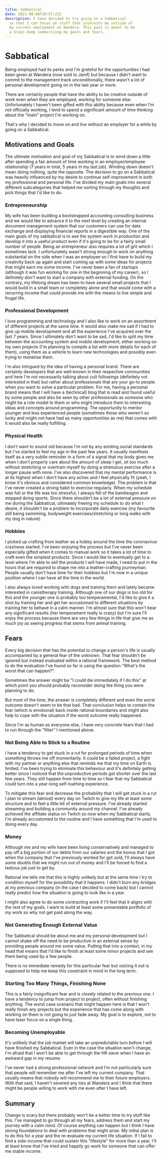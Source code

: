 ```yaml
---
title: Sabbatical
date: 2021-08-08T10:57:22Z
description: I have decided to try going on a Sabbatical
  so that I can focus on stuff that interests me outside of
  my current employment at Wandera. This post is meant to be
  a brain dump summarising my goals and fears.
---
```

# Sabbatical
Being employed had its perks and I'm grateful for the opportunities I had been given at Wandera (now sold to Jamf) but because I didn't want to commit to the management track unconditionally, there wasn't a lot of personal development going on in the last year or more.

There are certainly people that have the ability to be creative outside of work even when they are employed, working for someone else. Unfortunately I haven't been gifted with this ability because even when I'm not officially working, I tend to spend a significant amount of time thinking about the "main" project I'm working on. 

That's why I decided to move on and live without an employer for a while by going on a Sabbatical.

## Motivations and Goals
The ultimate motivation and goal of my Sabbatical is to wind down a little after spending a fair amount of time working in an employer/employee relationship (7 years in total, 5 years in my last job). Winding down doesn't mean doing nothing, quite the opposite. The decision to go on a Sabbatical was heavily influenced by my desire to continue self-improvement in both my professional and personal life. I've divided my main goals into several different subcategories that helped me sorting through my thoughts and pick things that I'd like to do.

### Entrepreneurship
My wife has been building a bootstrapped accounting consulting business and we would like to advance it to the next level by creating an internal document management system that our customers can use for data exchange and displaying financial reports in a digestible way. One of the main goals of my sabbatical is to see the system work in production and develop it into a useful product even if it's going to be for a fairly small number of people. Being an entrepreneur also requires a lot of grit which I sometimes lack. I unfortunately wasn't strong enough to work on anything substantial on the side when I was an employee so I first have to build my creativity back up again and start coming up with some ideas for projects that might earn me some income. I've never been a fan of startups (although it was fun working for one in the beginning of my career), so I definitely don't want to start a company with external funding. On the contrary, my lifelong dream has been to have several small projects that I would build in a small team or completely alone and that would come with a recurring income that could provide me with the means to live simple and frugal life.

### Professional Development
I love programming and technology and I also like to work on an assortment of different projects at the same time. It would also make me sad if I had to give up mobile development and all the experience I've acquired over the last 7 years. Since I ultimately don't want to be sad, I'd like to split my time between the accounting system and mobile development, either working on my own projects (I'm planning to compile a list with more details for each of them), using them as a vehicle to learn new technologies and possibly even trying to monetise them. 

I'm also intrigued by the idea of having a personal brand. There are certainly developers that are well-known in their respective communities and here I'm not necessarily talking about cult followings (definitely not interested in that) but rather about professionals that are your go-to people when you want to solve a particular problem. For me, having a personal brand means that I will have a (technical) blog that is read and found useful by some people and also be seen by other professionals as someone who might be a role model to them or who might introduce them to interesting ideas and concepts around programming. The opportunity to mentor younger and less experienced people (sometimes those who weren't so lucky and might not have had as many opportunities as me) that comes with it would also be really fulfilling.

### Physical Health
I don't want to sound old because I'm not by any existing social standards but I've started to feel my age in the past few years. It usually manifests itself as a very subtle reminder in a form of a signal that my body gives me when I don't properly care about the amount of sleep I get, sit too much without stretching or overtrain myself by doing a strenuous exercise after a longer pause with none. I've also discovered that my mental performance is at its highest when I don't have any aches and I feel physically fit (yeah, I know it's obvious and considered common knowledge). The problem is that I've never created a strong habit to exercise regularly. When my schedule was full or the life was too stressful, I always fell of the bandwagon and stopped doing sports. Since there shouldn't be a lot of external pressure on me during the Sabbatical, ultimately freeing my schedule to do what I desire, it shouldn't be a problem to incorporate daily exercise (my favourite still being swimming, bodyweight exercises/stretching or long walks with my dog in nature).

### Hobbies
I picked up crafting from leather as a hobby around the time the coronavirus craziness started. I've been enjoying the process but I've never been especially gifted when it comes to manual work so it takes a lot of time to craft even the simplest products. Since I would like to eventually get to a level where I'm able to sell the products I will have made, I need to put in the hours that are required to shape me into a leather-crafting journeyman. People usually don't have time for their hobbies but I'm now in a unique position where I can have all the time in the world.

I also always loved working with dogs and training them and lately became interested in canistherapy training. Although one of our dogs is too old for this and the younger one is probably too temperamental, I'd like to give it a shot by training her and get her accustomed to different situations by training her to behave in a calm manner. I'm almost sure that this won't bear any significant results (her temperament really is crazy) but I'm sure I'll enjoy the process because there are very few things in life that give me as much joy as seeing progress that stems from animal training.

## Fears
Every big decision that has the potential to change a person's life is usually accompanied by a general fear of the unknown. That fear shouldn't be ignored but instead evaluated within a rational framework. The best method to do the evaluation I've found so far is using the question "What's the worst that can happen?".

Sometimes the answer might be "I could die immediately if I do this" at which point you should probably reconsider doing the thing you were planning to do.

But most of the time, the answer is completely different and even the worst outcome doesn't seem to be that bad. That conclusion helps to contain the fear (which is emotional) back inside rational boundaries and might also help to cope with the situation if the worst outcome really happened.

Since I'm as human as everyone else, I have very concrete fears that I had to run through the "filter" I mentioned above.

### Not Being Able to Stick to a Routine
I have a tendency to get stuck in a rut for prolonged periods of time when something throws me off momentarily. It could be a failed project, a fight with my partner or anything else that reminds me that my time on Earth is limited. I've been trying to eliminate this behaviour and it's definitely getting better since I noticed that the unproductive periods got shorter over the last few years. They still happen from time to time so I fear that my Sabbatical could turn into a year-long self-loathing experience.

To mitigate this fear and decrease the probability that I will get stuck in a rut I plan to stream (almost) every day on Twitch to give my life at least some structure and to feel a little bit of external pressure. I've already started streaming and building a community around my channel. I've already achieved the affiliate status on Twitch so now when my Sabbatical starts, I'm already accustomed to the routine and I have something that I'm used to doing every day.

### Money
Although me and my wife have been living conservatively and managed to pay off a big portion of our debts from our salaries and the bonus that I got when the company that I've previously worked for got sold, I'll always have some doubts that we might run out of money and I'll be forced to find a tedious job just to get by.

Rational me tells me that this is highly unlikely but at the same time I try to condition myself for the possibility that it happens. I didn't burn any bridges at my previous company (in the case I decided to come back) but I cannot really predict how the situation is going to look like in a year.

I might also agree to do some contracting work if I'll feel that it aligns with the rest of my goals. I want to build at least some presentable portfolio of my work so why not get paid along the way.

### Not Generating Enough External Value
The Sabbatical should be about me and my personal development but I cannot shake off the need to be productive in an external sense by providing people around me some value. Putting that into a context, in my head that means that I'd like to finish at least some minor projects and see them being used by a few people.

There is no immediate remedy for this particular fear but voicing it out is supposed to help me keep this constraint in mind in the long term.

### Starting Too Many Things, Finishing None
This is a fairly insignificant fear and is closely related to the previous one. I have a tendency to jump from project to project, often without finishing anything. The worst case scenario that might happen here is that I won't really finish any projects but the experience that has come along with working on them is not going to just fade away. My goal is to explore, not to have laser focus on a single thing.

### Becoming Unemployable
It's unlikely that the job market will take an unpredictable turn before I will have finished my Sabbatical. Even in the case the situation won't change, I'm afraid that I won't be able to get through the HR sieve when I have an awkward gap in my resume.

I've never had a strong professional network and I'm not particularly sure that people will remember me after I've left my current company. That usually means that nobody will recommend me to their future employers. With that said, I haven't severed any ties at Wandera and I think that there might be people willing to work with me even after I have left.

## Summary
Change is scary but there probably won't be a better time to try stuff like this. I've managed to go through all my fears, address them and start my journey with a calm mind. Of course anything can happen but I think I have strong foundations to deal with problems that might arise. My initial plan is to do this for a year and the re-evaluate my current life situation. If I fail to find a side-income that could sustain this "lifestyle" for more than a year, I'll at least know that I've tried and happily go work for someone that can offer me stable income.
